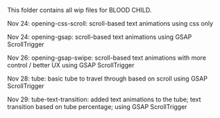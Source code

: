 This folder contains all wip files for BLOOD CHILD.

Nov 24: opening-css-scroll: scroll-based text animations using css only

Nov 24: opening-gsap: scroll-based text animations using GSAP ScrollTrigger

Nov 26: opening-gsap-swipe: scroll-based text animations with more control / better UX using GSAP ScrollTrigger

Nov 28: tube: basic tube to travel through based on scroll using GSAP ScrollTrigger

Nov 29: tube-text-transition: added text animations to the tube; text transition based on tube percentage; using GSAP ScrollTrigger
